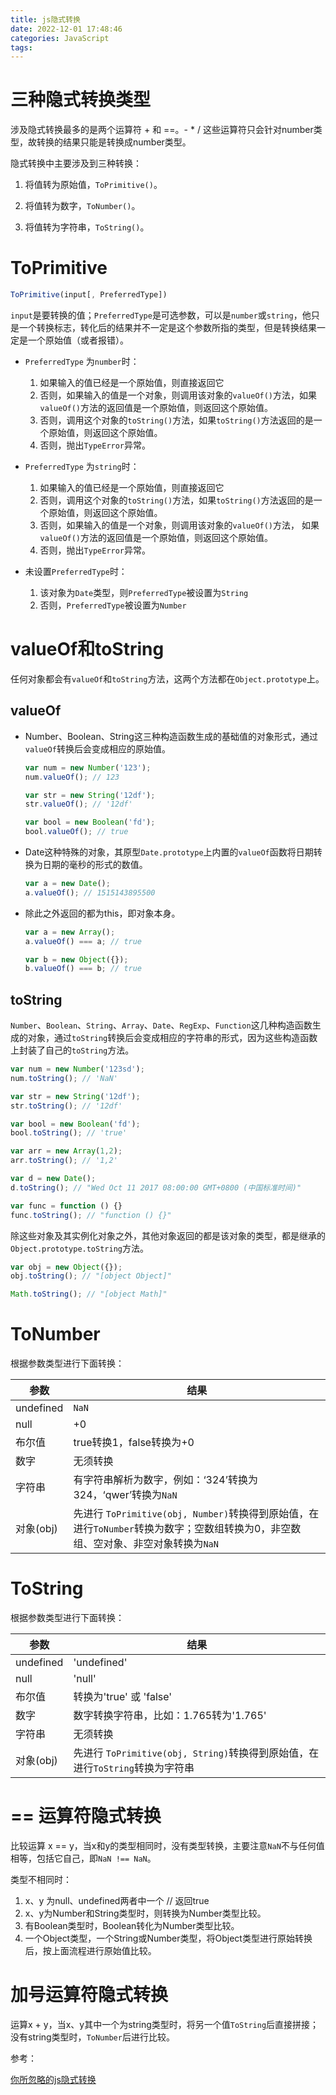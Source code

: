 ```yaml
---
title: js隐式转换
date: 2022-12-01 17:48:46
categories: JavaScript
tags:
---
```


# 三种隐式转换类型

涉及隐式转换最多的是两个运算符 + 和 ==。\- * / 这些运算符只会针对number类型，故转换的结果只能是转换成number类型。

隐式转换中主要涉及到三种转换：

1. 将值转为原始值，`ToPrimitive()`。

2. 将值转为数字，`ToNumber()`。

3. 将值转为字符串，`ToString()`。

# ToPrimitive

```js
ToPrimitive(input[, PreferredType])
```

`input`是要转换的值；`PreferredType`是可选参数，可以是`number`或`string`，他只是一个转换标志，转化后的结果并不一定是这个参数所指的类型，但是转换结果一定是一个原始值（或者报错）。

- `PreferredType` 为`number`时：
  1. 如果输入的值已经是一个原始值，则直接返回它 
  2. 否则，如果输入的值是一个对象，则调用该对象的`valueOf()`方法，如果`valueOf()`方法的返回值是一个原始值，则返回这个原始值。 
  3. 否则，调用这个对象的`toString()`方法，如果`toString()`方法返回的是一个原始值，则返回这个原始值。 
  4. 否则，抛出`TypeError`异常。

- `PreferredType` 为`string`时：
  1. 如果输入的值已经是一个原始值，则直接返回它 
  2. 否则，调用这个对象的`toString()`方法，如果`toString()`方法返回的是一个原始值，则返回这个原始值。 
  3. 否则，如果输入的值是一个对象，则调用该对象的`valueOf()`方法， 如果`valueOf()`方法的返回值是一个原始值，则返回这个原始值。 
  4. 否则，抛出`TypeError`异常。

- 未设置`PreferredType`时：
  1. 该对象为`Date`类型，则`PreferredType`被设置为`String` 
  2. 否则，`PreferredType`被设置为`Number`

# valueOf和toString

任何对象都会有`valueOf`和`toString`方法，这两个方法都在`Object.prototype`上。

## valueOf

- Number、Boolean、String这三种构造函数生成的基础值的对象形式，通过`valueOf`转换后会变成相应的原始值。

  ```js
  var num = new Number('123');
  num.valueOf(); // 123
  
  var str = new String('12df');
  str.valueOf(); // '12df'
  
  var bool = new Boolean('fd');
  bool.valueOf(); // true
  ```

- Date这种特殊的对象，其原型`Date.prototype`上内置的`valueOf`函数将日期转换为日期的毫秒的形式的数值。

  ```js
  var a = new Date();
  a.valueOf(); // 1515143895500
  ```

- 除此之外返回的都为this，即对象本身。

  ```js
  var a = new Array();
  a.valueOf() === a; // true
  
  var b = new Object({});
  b.valueOf() === b; // true
  ```

## toString

`Number`、`Boolean`、`String`、`Array`、`Date`、`RegExp`、`Function`这几种构造函数生成的对象，通过`toString`转换后会变成相应的字符串的形式，因为这些构造函数上封装了自己的`toString`方法。

```js
var num = new Number('123sd');
num.toString(); // 'NaN'

var str = new String('12df');
str.toString(); // '12df'

var bool = new Boolean('fd');
bool.toString(); // 'true'

var arr = new Array(1,2);
arr.toString(); // '1,2'

var d = new Date();
d.toString(); // "Wed Oct 11 2017 08:00:00 GMT+0800 (中国标准时间)"

var func = function () {}
func.toString(); // "function () {}"
```

除这些对象及其实例化对象之外，其他对象返回的都是该对象的类型，都是继承的`Object.prototype.toString`方法。

```js
var obj = new Object({});
obj.toString(); // "[object Object]"

Math.toString(); // "[object Math]"
```

# ToNumber

根据参数类型进行下面转换：

| 参数      | 结果                                                         |
| --------- | ------------------------------------------------------------ |
| undefined | `NaN`                                                        |
| null      | +0                                                           |
| 布尔值    | true转换1，false转换为+0                                     |
| 数字      | 无须转换                                                     |
| 字符串    | 有字符串解析为数字，例如：‘324’转换为324，‘qwer’转换为`NaN`  |
| 对象(obj) | 先进行 `ToPrimitive(obj, Number)`转换得到原始值，在进行`ToNumber`转换为数字；空数组转换为0，非空数组、空对象、非空对象转换为`NaN` |

# ToString

根据参数类型进行下面转换：

| 参数      | 结果                                                         |
| --------- | ------------------------------------------------------------ |
| undefined | 'undefined'                                                  |
| null      | 'null'                                                       |
| 布尔值    | 转换为'true' 或 'false'                                      |
| 数字      | 数字转换字符串，比如：1.765转为'1.765'                       |
| 字符串    | 无须转换                                                     |
| 对象(obj) | 先进行 `ToPrimitive(obj, String)`转换得到原始值，在进行`ToString`转换为字符串 |

# == 运算符隐式转换

比较运算 x == y，当x和y的类型相同时，没有类型转换，主要注意`NaN`不与任何值相等，包括它自己，即`NaN !== NaN`。

类型不相同时：

1. x、y 为null、undefined两者中一个   // 返回true
2. x、y为Number和String类型时，则转换为Number类型比较。
3. 有Boolean类型时，Boolean转化为Number类型比较。
4. 一个Object类型，一个String或Number类型，将Object类型进行原始转换后，按上面流程进行原始值比较。

# 加号运算符隐式转换

运算x + y，当x、y其中一个为string类型时，将另一个值`ToString`后直接拼接；没有string类型时，`ToNumber`后进行比较。



参考：

[你所忽略的js隐式转换](https://juejin.cn/post/6844903557968166926?share_token=33decd56-6027-4ea9-85f3-9fbf164a0e20)
